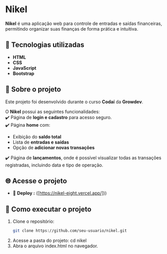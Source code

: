 #  Nikel  

**Nikel** é uma aplicação web para controle de entradas e saídas financeiras, permitindo organizar suas finanças de forma prática e intuitiva.  

## 🚀 Tecnologias utilizadas  
- **HTML**  
- **CSS**  
- **JavaScript**  
- **Bootstrap**  

## 📌 Sobre o projeto  
Este projeto foi desenvolvido durante o curso **Codaí** da **Growdev**.  

O **Nikel** possui as seguintes funcionalidades:  
✔️ Página de **login e cadastro** para acesso seguro.  
✔️ Página **home** com:  
  - Exibição do **saldo total**  
  - Lista de **entradas e saídas**  
  - Opção de **adicionar novas transações**
    
✔️ Página de **lançamentos**, onde é possível visualizar todas as transações registradas, incluindo data e tipo de operação.  

## 🌐 Acesse o projeto

- 🔗 **Deploy :** ([https://nikel-eight.vercel.app/]))

## 🎯 Como executar o projeto  
1. Clone o repositório:  
   ```bash
   git clone https://github.com/seu-usuario/nikel.git
2. Acesse a pasta do projeto:
 cd nikel
3. Abra o arquivo index.html no navegador.






